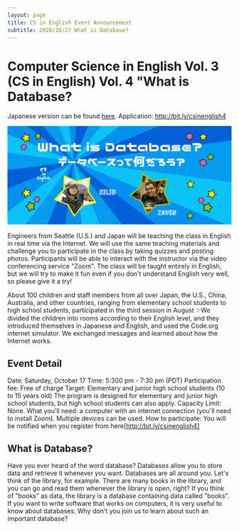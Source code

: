 ```yaml
---
layout: page
title: CS in English Event Announcement 
subtitle: 2020/10/27 What is Database?
---
```

# Computer Science in English Vol. 3 (CS in English) Vol. 4 "What is Database? 

Japanese version can be found [here](https://kidscodeclub.jp/computer-science_20201018/).
Application: http://bit.ly/csinenglish4

![](/img/2020-10-17/banner20201018.jpg)

Engineers from Seattle (U.S.) and Japan will be teaching the class in English in real time via the Internet. We will use the same teaching materials and challenge you to participate in the class by taking quizzes and posting photos. Participants will be able to interact with the instructor via the video conferencing service "Zoom". The class will be taught entirely in English, but we will try to make it fun even if you don't understand English very well, so please give it a try!

About 100 children and staff members from all over Japan, the U.S., China, Australia, and other countries, ranging from elementary school students to high school students, participated in the third session in August ✨We divided the children into rooms according to their English level, and they introduced themselves in Japanese and English, and used the Code.org internet simulator. We exchanged messages and learned about how the Internet works.

## Event Detail

Date: Saturday, October 17
Time: 5:300 pm - 7:30 pm (PDT)
Participation fee: Free of charge
Target: Elementary and junior high school students (10 to 15 years old)
The program is designed for elementary and junior high school students, but high school students can also apply.
Capacity Limit: None.
What you'll need: a computer with an internet connection (you'll need to install Zoom). Multiple devices can be used.
How to participate: You will be notified when you register from here[http://bit.ly/csinenglish4]

## What is Database?

Have you ever heard of the word database?
Databases allow you to store data and retrieve it whenever you want.
Databases are all around you.
Let's think of the library, for example.
There are many books in the library, and you can go and read them whenever the library is open, right?
If you think of "books" as data, the library is a database containing data called "books".
If you want to write software that works on computers, it is very useful to know about databases.
Why don't you join us to learn about such an important database?


